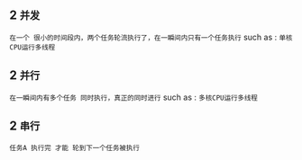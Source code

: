 ## 2 `并发` 
`在一个 很小的时间段内，两个任务轮流执行了，在一瞬间内只有一个任务执行` 
such as : `单核CPU运行多线程` 



## 2 `并行` 
`在一瞬间内有多个任务 同时执行，真正的同时进行` 
such as : `多核CPU运行多线程` 




## 2 `串行` 
`任务A 执行完 才能 轮到下一个任务被执行` 
